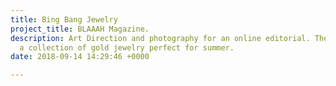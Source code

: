 ```yaml
---
title: Bing Bang Jewelry
project_title: BLAAAH Magazine.
description: Art Direction and photography for an online editorial. The series highlights
  a collection of gold jewelry perfect for summer.
date: 2018-09-14 14:29:46 +0000

---
```

